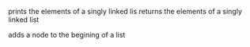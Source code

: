 prints the elements of a singly linked lis returns the elements of a singly linked list

adds a node to the begining of a list
